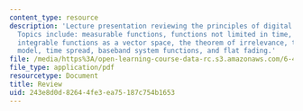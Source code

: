 ```yaml
---
content_type: resource
description: 'Lecture presentation reviewing the principles of digital communication.
  Topics include: measurable functions, functions not limited in time, aliasing, square
  integrable functions as a vector space, the theorem of irrelevance, the multipath
  model, time spread, baseband system functions, and flat fading.'
file: /media/https%3A/open-learning-course-data-rc.s3.amazonaws.com/6-450-principles-of-digital-communication-i-fall-2009/243e8d0d82644fe3ea75187c754b1653_MIT6_450F09_slide25.pdf
file_type: application/pdf
resourcetype: Document
title: Review
uid: 243e8d0d-8264-4fe3-ea75-187c754b1653
---
```

